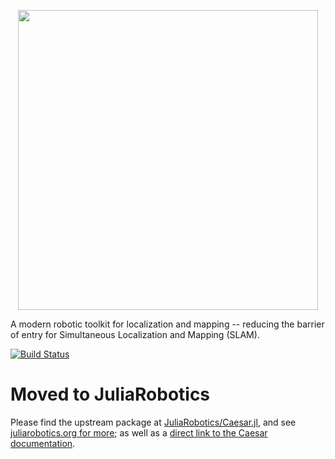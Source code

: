 <p align="center">
<img src="https://raw.githubusercontent.com/dehann/Caesar.jl/master/docs/imgs/julia_caesar 001_eyes_thres_wtitle_smaller_centered_low.png" width="480" border="0" />
</p>

A modern robotic toolkit for localization and mapping -- reducing the barrier of entry for Simultaneous Localization and Mapping (SLAM).

[![Build Status][build-img]][build-url]
<!--
[![Caesar](http://pkg.julialang.org/badges/Caesar_0.6.svg)](http://pkg.julialang.org/?pkg=Caesar&ver=0.6)-->

# Moved to JuliaRobotics

Please find the upstream package at [JuliaRobotics/Caesar.jl](https://github.com/JuliaRobotics/Caesar.jl), and see [juliarobotics.org for more](http://www.juliarobotics.org); as well as a [direct link to the Caesar documentation](http://www.juliarobotics.org/Caesar.jl/latest/).



[cov-img]: https://codecov.io/github/JuliaRobotics/Caesar.jl/coverage.svg?branch=master
[cov-url]: https://codecov.io/github/JuliaRobotics/Caesar.jl?branch=master
[build-img]: https://travis-ci.org/JuliaRobotics/Caesar.jl.svg?branch=master
[build-url]: https://travis-ci.org/JuliaRobotics/Caesar.jl

[rome-url]: http://www.github.com/JuliaRobotics/RoME.jl
[r-cov-img]: https://codecov.io/github/JuliaRobotics/RoME.jl/coverage.svg?branch=master
[r-cov-url]: https://codecov.io/github/JuliaRobotics/RoME.jl?branch=master
[r-build-img]: https://travis-ci.org/JuliaRobotics/RoME.jl.svg?branch=master
[r-build-url]: https://travis-ci.org/JuliaRobotics/RoME.jl

[iif-cov-img]: https://codecov.io/github/JuliaRobotics/IncrementalInference.jl/coverage.svg?branch=master
[iif-cov-url]: https://codecov.io/github/JuliaRobotics/IncrementalInference.jl?branch=master
[iif-build-img]: https://travis-ci.org/JuliaRobotics/IncrementalInference.jl.svg?branch=master
[iif-build-url]: https://travis-ci.org/JuliaRobotics/IncrementalInference.jl
[iif-url]: http://www.github.com/JuliaRobotics/IncrementalInference.jl

[kde-cov-img]: https://codecov.io/github/JuliaRobotics/KernelDensityEstimate.jl/coverage.svg?branch=master
[kde-cov-url]: https://codecov.io/github/JuliaRobotics/KernelDensityEstimate.jl?branch=master
[kde-build-img]: https://travis-ci.org/JuliaRobotics/KernelDensityEstimate.jl.svg?branch=master
[kde-build-url]: https://travis-ci.org/JuliaRobotics/KernelDensityEstimate.jl
[kde-url]: http://www.github.com/JuliaRobotics/KernelDensityEstimate.jl

[tf-cov-img]: https://codecov.io/github/dehann/TransformUtils.jl/coverage.svg?branch=master
[tf-cov-url]: https://codecov.io/github/dehann/TransformUtils.jl?branch=master
[tf-build-img]: https://travis-ci.org/dehann/TransformUtils.jl.svg?branch=master
[tf-build-url]: https://travis-ci.org/dehann/TransformUtils.jl
[tf-url]: http://www.github.com/dehann/TransformUtils.jl

<!-- | [DrakeVisualizer.jl][dvis-url] | [![Build Status][dvis-build-img]][dvis-build-url] | [![codecov.io][dvis-cov-img]][dvis-cov-url] |
[dvis-cov-img]: https://codecov.io/github/rdeits/DrakeVisualizer.jl/coverage.svg?branch=master
[dvis-cov-url]: https://codecov.io/github/rdeits/DrakeVisualizer.jl?branch=master
[dvis-build-img]: https://travis-ci.org/rdeits/DrakeVisualizer.jl.svg?branch=master
[dvis-build-url]: https://travis-ci.org/rdeits/DrakeVisualizer.jl
[dvis-url]: http://www.github.com/rdeits/DrakeVisualizer.jl -->

[graphs-cov-img]: https://codecov.io/github/JuliaArchive/Graphs.jl/coverage.svg?branch=master
[graphs-cov-url]: https://codecov.io/github/JuliaArchive/Graphs.jl?branch=master
[graphs-build-img]: https://travis-ci.org/JuliaArchive/Graphs.jl.svg?branch=master
[graphs-build-url]: https://travis-ci.org/JuliaArchive/Graphs.jl
[graphs-url]: http://www.github.com/JuliaArchive/Graphs.jl

[cloudgraphs-cov-img]: https://codecov.io/github/GearsAD/CloudGraphs.jl/coverage.svg?branch=master
[cloudgraphs-cov-url]: https://codecov.io/github/GearsAD/CloudGraphs.jl?branch=master
[cloudgraphs-build-img]: https://travis-ci.org/GearsAD/CloudGraphs.jl.svg?branch=master
[cloudgraphs-build-url]: https://travis-ci.org/GearsAD/CloudGraphs.jl
[cloudgraphs-url]: http://www.github.com/GearsAD/CloudGraphs.jl
